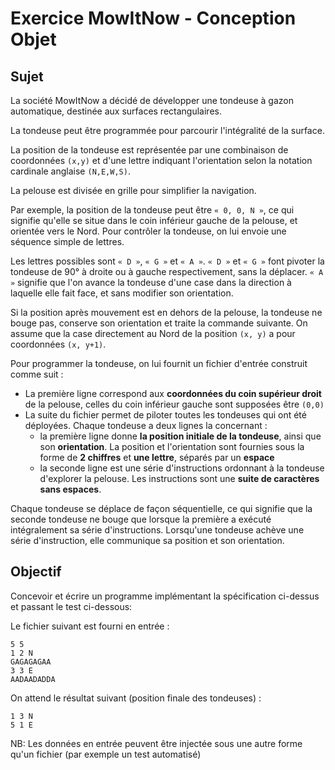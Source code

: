 # Exercice MowItNow - Conception Objet

## Sujet

La société MowItNow a décidé de développer une tondeuse à gazon automatique, destinée aux surfaces rectangulaires.

La tondeuse peut être programmée pour parcourir l'intégralité de la surface.

La position de la tondeuse est représentée par une combinaison de coordonnées `(x,y)` et d'une lettre indiquant l'orientation selon la notation cardinale anglaise `(N,E,W,S)`.

La pelouse est divisée en grille pour simplifier la navigation.

Par exemple, la position de la tondeuse peut être `« 0, 0, N »`, ce qui signifie qu'elle se situe dans le coin inférieur gauche de la pelouse, et orientée vers le Nord. Pour contrôler la tondeuse, on lui envoie une séquence simple de lettres.

Les lettres possibles sont `« D »`, `« G »` et `« A »`. `« D »` et `« G »` font pivoter la tondeuse de 90° à droite ou à gauche respectivement, sans la déplacer.
`« A »` signifie que l'on avance la tondeuse d'une case dans la direction à laquelle elle fait face, et sans modifier son orientation.

Si la position après mouvement est en dehors de la pelouse, la tondeuse ne bouge pas, conserve son orientation et traite la commande suivante.
On assume que la case directement au Nord de la position `(x, y)` a pour coordonnées `(x, y+1)`.

Pour programmer la tondeuse, on lui fournit un fichier d'entrée construit comme suit :

- La première ligne correspond aux **coordonnées du coin supérieur droit** de la pelouse, celles du coin inférieur gauche sont supposées être `(0,0)`
- La suite du fichier permet de piloter toutes les tondeuses qui ont été déployées. Chaque tondeuse a deux lignes la concernant :
  - la première ligne donne **la position initiale de la tondeuse**, ainsi que son **orientation**. La position et l'orientation sont fournies sous la forme de **2 chiffres** et **une lettre**, séparés par un **espace**
  - la seconde ligne est une série d'instructions ordonnant à la tondeuse d'explorer la pelouse. Les instructions sont une **suite de caractères sans espaces**.

Chaque tondeuse se déplace de façon séquentielle, ce qui signifie que la seconde tondeuse ne bouge que lorsque la première a exécuté intégralement sa série d'instructions.
Lorsqu'une tondeuse achève une série d'instruction, elle communique sa position et son orientation.

## Objectif

Concevoir et écrire un programme implémentant la spécification ci-dessus et passant le test ci-dessous:

Le fichier suivant est fourni en entrée :

```
5 5
1 2 N
GAGAGAGAA
3 3 E
AADAADADDA
```

On attend le résultat suivant (position finale des tondeuses) :

```
1 3 N
5 1 E
```

NB: Les données en entrée peuvent être injectée sous une autre forme qu'un fichier (par exemple un test automatisé)
